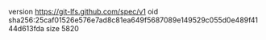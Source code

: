 version https://git-lfs.github.com/spec/v1
oid sha256:25caf01526e576e7ad8c81ea649f5687089e149529c055d0e489f4144d613fda
size 5820
